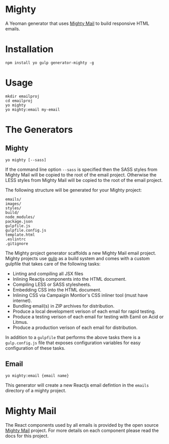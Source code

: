 # Mighty

A Yeoman generator that uses [Mighty Mail](https://github.com/dschnare/mighty-mail) to build responsive HTML emails.

# Installation

	npm install yo gulp generator-mighty -g

# Usage

	mkdir emailproj
	cd emailproj
	yo mighty
	yo mighty:email my-email

# The Generators

## Mighty

	yo mighty [--sass]

If the command line option `--sass` is specified then the SASS styles from Mighty Mail will be copied
to the root of the email project. Otherwise the LESS styles from Mighty Mail will be copied to the root of the email project.

The following structure will be generated for your Mighty project:

	emails/
	images/
	styles/
	build/
	node_modules/
	package.json
	gulpfile.js
	gulpfile.config.js
	template.html
	.eslintrc
	.gitignore

The Mighty project generator scaffolds a new Mighty Mail email project. Mighty projects
use [gulp](http://gulpjs.com/) as a build system and comes with a custom gulpfile that takes care of the following tasks:

- Linting and compiling all JSX files
- Inlining Reactjs components into the HTML document.
- Compiling LESS or SASS stylesheets.
- Embedding CSS into the HTML document.
- Inlining CSS via Campaigin Montior's CSS inliner tool (must have internet).
- Bundling email(s) in ZIP archives for distribution.
- Produce a local development verison of each email for rapid testing.
- Produce a testing verison of each email for testing with Eamil on Acid or Litmus.
- Produce a production verison of each email for distribution.

In addition to a `gulpfile` that performs the above tasks there is a `gulp.config.js` file that
exposes configuration variables for easy configuration of these tasks.


## Email

	yo mighty:email {email name}

This generator will create a new Reactjs email defintion in the `emails` directory of a mighty project.

# Mighty Mail

The React components used by all emails is provided by the open source [Mighty Mail](https://github.com/dschnare/mighty-mail) project. For more details on each component please read the docs for this project.
